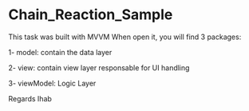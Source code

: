 # Chain_Reaction_Sample

This task was built with MVVM
When open it, you will find 3 packages:

1- model: contain the data layer

2- view: contain view layer responsable for UI handling

3- viewModel: Logic Layer

Regards Ihab
